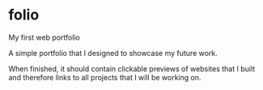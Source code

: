 # folio
My first web portfolio

A simple portfolio that I designed to showcase my future work.

When finished, it should contain clickable previews of websites that I built and therefore links to all projects that I will be working on.
